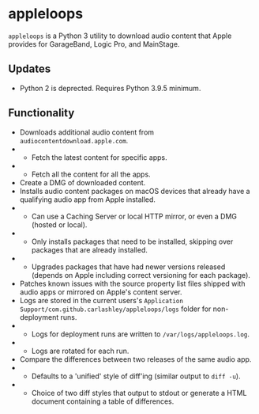# appleloops
`appleloops` is a Python 3 utility to download audio content that Apple provides for GarageBand, Logic Pro, and MainStage.

## Updates
- Python 2 is deprected. Requires Python 3.9.5 minimum.

## Functionality
- Downloads additional audio content from `audiocontentdownload.apple.com`.
- - Fetch the latest content for specific apps.
- - Fetch all the content for all the apps.
- Create a DMG of downloaded content.
- Installs audio content packages on macOS devices that already have a qualifying audio app from Apple installed.
- - Can use a Caching Server or local HTTP mirror, or even a DMG (hosted or local).
- - Only installs packages that need to be installed, skipping over packages that are already installed.
- - Upgrades packages that have had newer versions released (depends on Apple including correct versioning for each package).
- Patches known issues with the source property list files shipped with audio apps or mirrored on Apple's content server.
- Logs are stored in the current users's `Application Support/com.github.carlashley/appleloops/logs` folder for non-deployment runs.
- - Logs for deployment runs are written to `/var/logs/appleloops.log`.
- - Logs are rotated for each run.
- Compare the differences between two releases of the same audio app.
- - Defaults to a 'unified' style of diff'ing (similar output to `diff -u`).
- - Choice of two diff styles that output to stdout or generate a HTML document containing a table of differences.
